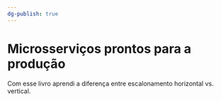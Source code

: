```yaml
---
dg-publish: true
---
```

# Microsserviços prontos para a produção


Com esse livro aprendi a diferença entre escalonamento horizontal vs. vertical.
